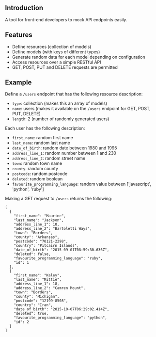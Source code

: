 ## Introduction

A tool for front-end developers to mock API endpoints easily.

## Features

- Define resources (collection of models)
- Define models (with keys of different types)
- Generate random data for each model depending on configuration
- Access resources over a simple RESTful API
- GET, POST, PUT and DELETE requests are permitted

## Example

Define a `/users` endpoint that has the following resource description:

- `type`: collection (makes this an array of models)
- `name`: users (makes it available on the `/users` endpoint for GET, POST, PUT, DELETE)
- `length`: 2 (number of randomly generated users)

Each user has the following description:

- `first_name`: random first name
- `last_name`: random last name
- `date_of_birth`: random date between 1980 and 1995
- `address_line_1`: random number between 1 and 230
- `address_line_2`: random street name
- `town`: random town name
- `county`: random county
- `postcode`: random postcode
- `deleted`: random boolean
- `favourite_programming_language`: random value between ['javascript', 'python', 'ruby']

Making a GET request to `/users` returns the following:

```
[
  {
    "first_name": "Maurine",
    "last_name": "Jackson",
    "address_line_1": 10,
    "address_line_2": "Bartoletti Ways",
    "town": "Borders",
    "county": "Arkansas",
    "postcode": "70121-2298",
    "country": "Pitcairn Islands",
    "date_of_birth": "2015-09-01T08:59:30.636Z",
    "deleted": false,
    "favourite_programming_language": "ruby",
    "id": 1
  },
  {
    "first_name": "Kaley",
    "last_name": "Mittie",
    "address_line_1": 18,
    "address_line_2": "Camren Mount",
    "town": "Borders",
    "county": "Michigan",
    "postcode": "12199-8508",
    "country": "Iran",
    "date_of_birth": "2015-10-07T06:29:02.414Z",
    "deleted": true,
    "favourite_programming_language": "python",
    "id": 2
  }
]
```

